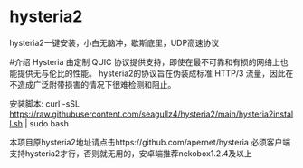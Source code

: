 # hysteria2
hysteria2一键安装，小白无脑冲，歇斯底里，UDP高速协议


#介绍
Hysteria 由定制 QUIC 协议提供支持，即使在最不可靠和有损的网络上也能提供无与伦比的性能。
hysteria2的协议旨在伪装成标准 HTTP/3 流量，因此在不造成广泛附带损害的情况下很难检测和阻止。


安装脚本: curl -sSL https://raw.githubusercontent.com/seagullz4/hysteria2/main/hysteria2install.sh | sudo bash



本项目原hysteria2地址请点击https://github.com/apernet/hysteria
必须客户端支持hysteria2才行，否则就无用的，安卓端推荐nekobox1.2.4及以上
